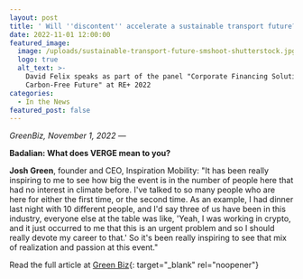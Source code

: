 ```yaml
---
layout: post
title: ' Will ''discontent'' accelerate a sustainable transport future? '
date: 2022-11-01 12:00:00
featured_image:
  image: /uploads/sustainable-transport-future-smshoot-shutterstock.jpg
  logo: true
  alt_text: >-
    David Felix speaks as part of the panel "Corporate Financing Solutions for a
    Carbon-Free Future" at RE+ 2022
categories:
  - In the News
featured_post: false
---
```

*GreenBiz, November 1, 2022* —

**Badalian: What does VERGE mean to you?**

**Josh Green**, founder and CEO, Inspiration Mobility: "It has been really inspiring to me to see how big the event is in the number of people here that had no interest in climate before. I've talked to so many people who are here for either the first time, or the second time. As an example, I had dinner last night with 10 different people, and I'd say three of us have been in this industry, everyone else at the table was like, 'Yeah, I was working in crypto, and it just occurred to me that this is an urgent problem and so I should really devote my career to that.' So it's been really inspiring to see that mix of realization and passion at this event."

Read the full article at [Green Biz](https://www.greenbiz.com/article/will-discontent-accelerate-sustainable-transport-future){: target="_blank" rel="noopener"}